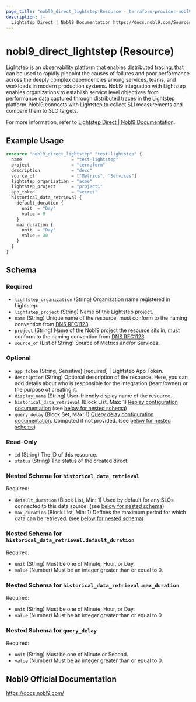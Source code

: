 ```yaml
---
page_title: "nobl9_direct_lightstep Resource - terraform-provider-nobl9"
description: |-
  Lightstep Direct | Nobl9 Documentation https://docs.nobl9.com/Sources/lightstep#lightstep-direct.
---
```


# nobl9_direct_lightstep (Resource)

Lightstep is an observability platform that enables distributed tracing, that can be used to rapidly pinpoint the causes of failures and poor performance across the deeply complex dependencies among services, teams, and workloads in modern production systems. Nobl9 integration with Lightstep enables organizations to establish service level objectives from performance data captured through distributed traces in the Lightstep platform. Nobl9 connects with Lightstep to collect SLI measurements and compare them to SLO targets.

For more information, refer to [Lightstep Direct | Nobl9 Documentation](https://docs.nobl9.com/Sources/lightstep#lightstep-direct).

## Example Usage

```terraform
resource "nobl9_direct_lightstep" "test-lightstep" {
  name                   = "test-lightstep"
  project                = "terraform"
  description            = "desc"
  source_of              = ["Metrics", "Services"]
  lightstep_organization = "acme"
  lightstep_project      = "project1"
  app_token              = "secret"
  historical_data_retrieval {
    default_duration {
      unit  = "Day"
      value = 0
    }
    max_duration {
      unit  = "Day"
      value = 30
    }
  }
}
```

<!-- schema generated by tfplugindocs -->
## Schema

### Required

- `lightstep_organization` (String) Organization name registered in Lightstep.
- `lightstep_project` (String) Name of the Lightstep project.
- `name` (String) Unique name of the resource, must conform to the naming convention from [DNS RFC1123](https://kubernetes.io/docs/concepts/overview/working-with-objects/names/#names).
- `project` (String) Name of the Nobl9 project the resource sits in, must conform to the naming convention from [DNS RFC1123](https://kubernetes.io/docs/concepts/overview/working-with-objects/names/#names).
- `source_of` (List of String) Source of Metrics and/or Services.

### Optional

- `app_token` (String, Sensitive) [required] | Lightstep App Token.
- `description` (String) Optional description of the resource. Here, you can add details about who is responsible for the integration (team/owner) or the purpose of creating it.
- `display_name` (String) User-friendly display name of the resource.
- `historical_data_retrieval` (Block List, Max: 1) [Replay configuration documentation](https://docs.nobl9.com/replay) (see [below for nested schema](#nestedblock--historical_data_retrieval))
- `query_delay` (Block Set, Max: 1) [Query delay configuration documentation](https://docs.nobl9.com/Features/query-delay). Computed if not provided. (see [below for nested schema](#nestedblock--query_delay))

### Read-Only

- `id` (String) The ID of this resource.
- `status` (String) The status of the created direct.

<a id="nestedblock--historical_data_retrieval"></a>
### Nested Schema for `historical_data_retrieval`

Required:

- `default_duration` (Block List, Min: 1) Used by default for any SLOs connected to this data source. (see [below for nested schema](#nestedblock--historical_data_retrieval--default_duration))
- `max_duration` (Block List, Min: 1) Defines the maximum period for which data can be retrieved. (see [below for nested schema](#nestedblock--historical_data_retrieval--max_duration))

<a id="nestedblock--historical_data_retrieval--default_duration"></a>
### Nested Schema for `historical_data_retrieval.default_duration`

Required:

- `unit` (String) Must be one of Minute, Hour, or Day.
- `value` (Number) Must be an integer greater than or equal to 0.


<a id="nestedblock--historical_data_retrieval--max_duration"></a>
### Nested Schema for `historical_data_retrieval.max_duration`

Required:

- `unit` (String) Must be one of Minute, Hour, or Day.
- `value` (Number) Must be an integer greater than or equal to 0.



<a id="nestedblock--query_delay"></a>
### Nested Schema for `query_delay`

Required:

- `unit` (String) Must be one of Minute or Second.
- `value` (Number) Must be an integer greater than or equal to 0.

## Nobl9 Official Documentation

https://docs.nobl9.com/
